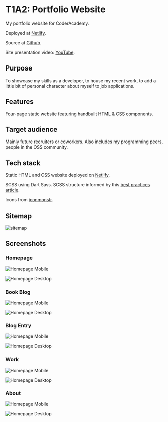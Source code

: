 # T1A2: Portfolio Website

My portfolio website for CoderAcademy.

Deployed at [Netlify](https://jolly-muffin-00e5e8.netlify.app/index.html).

Source at [Github](https://github.com/willr42/coder-portfolio).

Site presentation video: [YouTube](https://www.youtube.com/watch?v=puuWN4063oI).

## Purpose

To showcase my skills as a developer, to house my recent work, to add a little bit of personal character about myself to job applications.

## Features

Four-page static website featuring handbuilt HTML & CSS components.

## Target audience

Mainly future recruiters or coworkers. Also includes my programming peers, people in the OSS community.

## Tech stack

Static HTML and CSS website deployed on [Netlify](https://www.netlify.com/).

SCSS using Dart Sass. SCSS structure informed by this [best practices article](https://www.webdesignerdepot.com/2020/12/2-smartest-ways-to-structure-sass/).

Icons from [iconmonstr](https://iconmonstr.com/).

## Sitemap

![sitemap](./docs/sitemap.png)

## Screenshots

### Homepage

![Homepage Mobile](./docs/screenshots/home-mobile.png)

![Homepage Desktop](./docs/screenshots/home-desktop.png)

### Book Blog

![Homepage Mobile](./docs/screenshots/blog-mobile.png)

![Homepage Desktop](./docs/screenshots/blog-desktop.png)

### Blog Entry

![Homepage Mobile](./docs/screenshots/blogentry-mobile.png)

![Homepage Desktop](./docs/screenshots/blogentry-desktop.png)

### Work

![Homepage Mobile](./docs/screenshots/work-mobile.png)

![Homepage Desktop](./docs/screenshots/work-desktop.png)

### About

![Homepage Mobile](./docs/screenshots/about-mobile.png)

![Homepage Desktop](./docs/screenshots/about-desktop.png)
